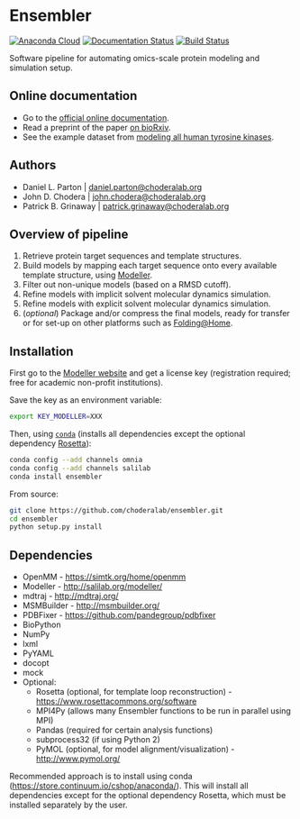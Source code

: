 Ensembler
=========

[![Anaconda Cloud](https://anaconda.org/omnia/ensembler/badges/version.svg)](https://anaconda.org/omnia/ensembler)
[![Documentation Status](https://readthedocs.org/projects/ensembler/badge/?version=latest)](http://ensembler.readthedocs.org/en/latest/)
[![Build Status](https://travis-ci.org/choderalab/ensembler.svg?branch=master)](https://travis-ci.org/choderalab/ensembler)

Software pipeline for automating omics-scale protein modeling and simulation setup.

Online documentation
--------------------
* Go to the [official online documentation](http://ensembler.readthedocs.org/).
* Read a preprint of the paper [on bioRxiv](http://dx.doi.org/10.1101/018036).
* See the example dataset from [modeling all human tyrosine kinases](http://datadryad.org/review?doi=doi:10.5061/dryad.7fg32).

Authors
-------

* Daniel L. Parton | daniel.parton@choderalab.org
* John D. Chodera | john.chodera@choderalab.org
* Patrick B. Grinaway | patrick.grinaway@choderalab.org

Overview of pipeline
--------------------

1. Retrieve protein target sequences and template structures.
2. Build models by mapping each target sequence onto every available template structure, using [Modeller](http://salilab.org/modeller/).
3. Filter out non-unique models (based on a RMSD cutoff).
4. Refine models with implicit solvent molecular dynamics simulation.
5. Refine models with explicit solvent molecular dynamics simulation.
6. (_optional_) Package and/or compress the final models, ready for transfer or for set-up on other platforms such as [Folding@Home](http://folding.stanford.edu/).

Installation
------------

First go to the [Modeller website](http://salilab.org/modeller/) and get a license key (registration required; free for academic non-profit institutions).

Save the key as an environment variable:

```bash
export KEY_MODELLER=XXX
```
Then, using [`conda`](http://conda.pydata.org/docs/) (installs all dependencies except the optional dependency [Rosetta](https://www.rosettacommons.org/software)):
```bash
conda config --add channels omnia
conda config --add channels salilab
conda install ensembler
```
From source:
```bash
git clone https://github.com/choderalab/ensembler.git
cd ensembler
python setup.py install
```

Dependencies
------------

* OpenMM - https://simtk.org/home/openmm
* Modeller - http://salilab.org/modeller/
* mdtraj - http://mdtraj.org/
* MSMBuilder - http://msmbuilder.org/
* PDBFixer - https://github.com/pandegroup/pdbfixer
* BioPython
* NumPy
* lxml
* PyYAML
* docopt
* mock
* Optional:
  * Rosetta (optional, for template loop reconstruction) - https://www.rosettacommons.org/software
  * MPI4Py (allows many Ensembler functions to be run in parallel using MPI)
  * Pandas (required for certain analysis functions)
  * subprocess32 (if using Python 2)
  * PyMOL (optional, for model alignment/visualization) - http://www.pymol.org/

Recommended approach is to install using conda (https://store.continuum.io/cshop/anaconda/). This will install all dependencies except for the optional dependency Rosetta, which must be installed separately by the user.
